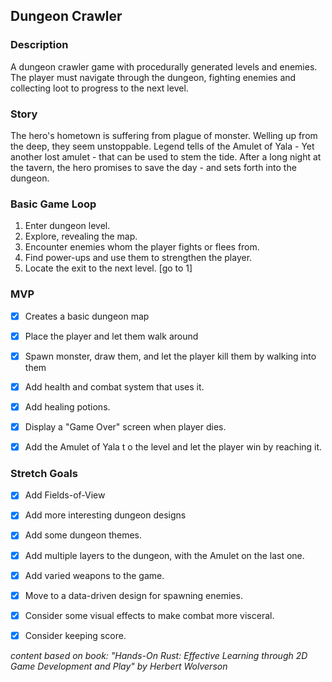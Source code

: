 

## Dungeon Crawler

### Description
A dungeon crawler game with procedurally generated levels and enemies. The player must navigate through the dungeon, fighting enemies and collecting loot to progress to the next level.

### Story
The hero's hometown is suffering from plague of monster. Welling up from the deep, they seem unstoppable. Legend tells of the Amulet of Yala - Yet another lost amulet - that can be used to stem the tide. After a long night at the tavern, the hero promises to save the day - and sets forth into the dungeon.


### Basic Game Loop
1. Enter dungeon level.
2. Explore, revealing the map.
3. Encounter enemies whom the player fights or flees from.
4. Find power-ups and use them to strengthen the player.
5. Locate the exit to the next level. 
[go to 1]

### MVP
- [x] Creates a basic dungeon map
- [x] Place the player and let them walk around
- [x] Spawn monster, draw them, and let the player kill them by walking into them
- [x] Add health and combat system that uses it.
- [x] Add healing potions.
- [x] Display a "Game Over" screen when player dies.
- [x] Add the Amulet of Yala t o the level and let the player win by reaching it.


### Stretch Goals
- [x] Add Fields-of-View
- [x] Add more interesting dungeon designs
- [x] Add some dungeon themes.
- [x] Add multiple layers to the dungeon, with the Amulet on the last one.
- [x] Add varied weapons to the game.
- [x] Move to a data-driven design for spawning enemies.
- [x] Consider some visual effects to make combat more visceral.
- [x] Consider keeping score.


*content based on book: "Hands-On Rust: Effective Learning through 2D Game Development and Play" by Herbert Wolverson*

